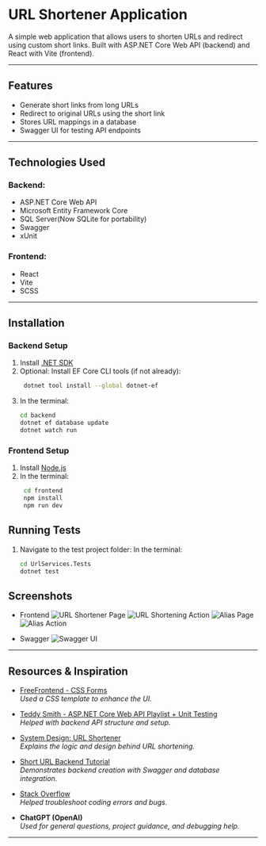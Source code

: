 # URL Shortener Application

A simple web application that allows users to shorten URLs and redirect using custom short links. Built with ASP.NET Core Web API (backend) and React with Vite (frontend).

---

## Features

- Generate short links from long URLs
- Redirect to original URLs using the short link
- Stores URL mappings in a database
- Swagger UI for testing API endpoints

---

## Technologies Used

### Backend:
- ASP.NET Core Web API
- Microsoft Entity Framework Core
- SQL Server(Now SQLite for portability)
- Swagger
- xUnit

### Frontend:
- React
- Vite
- SCSS

---

## Installation


### Backend Setup

1. Install [.NET SDK](https://dotnet.microsoft.com/en-us/download)
2. Optional: Install EF Core CLI tools (if not already):
   ```bash
    dotnet tool install --global dotnet-ef
2. In the terminal:
    ```bash
    cd backend
    dotnet ef database update
    dotnet watch run


### Frontend Setup

1. Install [Node.js](https://nodejs.org/en)
2. In the terminal:
   ```bash
    cd frontend
    npm install
    npm run dev

## Running Tests

1. Navigate to the test project folder:
    In the terminal:
    ```bash
    cd UrlServices.Tests
    dotnet test

## Screenshots

- Frontend
![URL Shortener Page](image.png)
![URL Shortening Action](image-1.png)
![Alias Page](image-2.png)
![Alias Action](image-3.png)

- Swagger
![Swagger UI](image-4.png)

---

## Resources & Inspiration

- [FreeFrontend - CSS Forms](https://freefrontend.com/css-forms/)  
  _Used a CSS template to enhance the UI._
  
- [Teddy Smith - ASP.NET Core Web API Playlist + Unit Testing](https://www.youtube.com/@TeddySmithDev)  
  _Helped with backend API structure and setup._

- [System Design: URL Shortener](https://www.youtube.com/watch?v=Cg3XIqs_-4c)  
  _Explains the logic and design behind URL shortening._

- [Short URL Backend Tutorial](https://www.youtube.com/watch?v=2UoA_PoEvuA)  
  _Demonstrates backend creation with Swagger and database integration._

- [Stack Overflow](https://stackoverflow.com/)  
  _Helped troubleshoot coding errors and bugs._

- **ChatGPT (OpenAI)**  
  _Used for general questions, project guidance, and debugging help._

---

